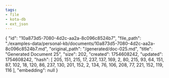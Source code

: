 ```yaml
---
tags:
- file
- kota-db
- ext_json
---
```

{
  "id": "10a873d5-7080-4d2c-aa2a-8c096c8524b7",
  "file_path": "./examples-data/personal-kb/documents/10a873d5-7080-4d2c-aa2a-8c096c8524b7.md",
  "original_path": "/generated/doc-025.md",
  "title": "Generated Document 25",
  "size": 202,
  "created": 1754608242,
  "updated": 1754608242,
  "hash": [
    205,
    151,
    215,
    17,
    237,
    137,
    169,
    2,
    80,
    215,
    93,
    64,
    151,
    87,
    102,
    18,
    120,
    86,
    237,
    130,
    201,
    152,
    2,
    134,
    76,
    106,
    208,
    77,
    221,
    152,
    119,
    116
  ],
  "embedding": null
}
